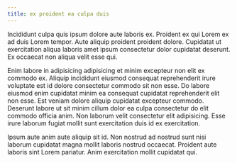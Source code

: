 ```yaml
---
title: ex proident ea culpa duis
---
```


Incididunt culpa quis ipsum dolore aute laboris ex. Proident ex qui Lorem ex ad duis Lorem tempor. Aute aliquip proident proident dolore. Cupidatat ut exercitation aliqua laboris amet ipsum consectetur dolor cupidatat deserunt. Ex occaecat non aliqua velit esse qui.

Enim labore in adipisicing adipisicing et minim excepteur non elit ex commodo ex. Aliquip incididunt eiusmod consequat reprehenderit irure voluptate est id dolore consectetur commodo sit non esse. Do labore eiusmod enim cupidatat minim ea consequat cupidatat reprehenderit elit non esse. Est veniam dolore aliquip cupidatat excepteur commodo. Deserunt labore ut sit minim cillum dolor ea culpa consectetur do elit commodo officia anim. Non laborum velit consectetur elit adipisicing. Esse irure laborum fugiat mollit sunt exercitation duis id ex exercitation.

Ipsum aute anim aute aliquip sit id. Non nostrud ad nostrud sunt nisi laborum cupidatat magna mollit laboris nostrud occaecat. Proident aute laboris sint Lorem pariatur. Anim exercitation mollit cupidatat qui.